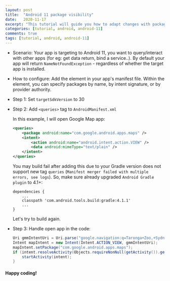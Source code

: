 ```yaml
---
layout: post
title:  "Android 11 package visibility"
date:   2020-11-17
excerpt: "This tutorial will guide you how to adapt changes with package visibility in Android 11"
categories: [tutorial, android, android-11]
comments: true
tags: [tutorial, android, android-11]
---
```


- Scenario: Your app is targeting to Android 11, you want to query/interact with other apps (for eg: get data return, bind a service..). By default your app will return `NameNotFoundException` - regardless of whether the target app is installed. 

- How to configure:
Add the <queries> element in your app's manifest file. Within the <queries> element, you can specify packages by name, by intent signature, or by provider authority.

+ Step 1: Set `targetSdkVersion` to 30

+ Step 2: Add `<queries>` tag to `AndroidManifest.xml`

    In this example, I will open Google Map app:
    ```xml
    <queries>
        <package android:name="com.google.android.apps.maps" />
        <intent>
            <action android:name="android.intent.action.VIEW" />
            <data android:mimeType="text/plain" />
        </intent>
    </queries>
    ```

    You may build fail after adding this due to your Gradle version does not support new tag `queries` (`Manifest merger failed with multiple errors, see logs`). 
    So, make sure already upgraded `Android Gradle plugin` to 4.1+:

    ```
    dependencies {
        ...
        classpath 'com.android.tools.build:gradle:4.1.1'
        ...
    }
    ```

    Let's try to build again.


+ Step 3: Handle open app in the code:

    ```java
    Uri gmmIntentUri = Uri.parse("google.navigation:q=Taronga+Zoo,+Sydney+Australia&mode=b");
    Intent mapIntent = new Intent(Intent.ACTION_VIEW, gmmIntentUri);
    mapIntent.setPackage("com.google.android.apps.maps");
    if (intent.resolveActivity(Objects.requireNonNull(getActivity()).getPackageManager()) != null) {
        startActivity(intent);
    }
    ```

#### Happy coding!
